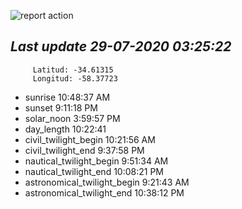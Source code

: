 ![report action](https://github.com/matiasz8/actions-for-reports/workflows/report%20action/badge.svg?branch=develop) 


## *****Last update 29-07-2020 03:25:22*****



		 Latitud: -34.61315
		 Longitud: -58.37723

 - sunrise 	 10:48:37 AM
 - sunset 	 9:11:18 PM
 - solar_noon 	 3:59:57 PM
 - day_length 	 10:22:41
 - civil_twilight_begin 	 10:21:56 AM
 - civil_twilight_end 	 9:37:58 PM
 - nautical_twilight_begin 	 9:51:34 AM
 - nautical_twilight_end 	 10:08:21 PM
 - astronomical_twilight_begin 	 9:21:43 AM
 - astronomical_twilight_end 	 10:38:12 PM
